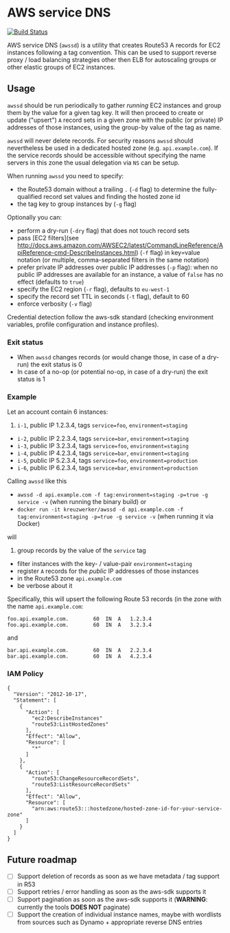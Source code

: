 # AWS service DNS

[![Build Status](https://travis-ci.org/kreuzwerker/awssd.svg)](https://travis-ci.org/kreuzwerker/awssd)

AWS service DNS (`awssd`) is a utility that creates Route53 A records for EC2 instances following a tag convention. This can be used to support reverse proxy / load balancing strategies other then ELB for autoscaling groups or other elastic groups of EC2 instances.

## Usage

`awssd` should be run periodically to gather *running* EC2 instances and group them by the value for a given tag key. It will then proceed to create or update ("upsert") `A` record sets in a given zone with the public (or private) IP addresses of those instances, using the group-by value of the tag as name.

`awssd` will never delete records. For security reasons `awssd` should nevertheless be used in a dedicated hosted zone (e.g. `api.example.com`). If the service records should be accessible without specifying the name servers in this zone the usual delegation via `NS` can be setup.

When running `awssd` you need to specify:

* the Route53 domain without a trailing `.` (`-d` flag) to determine the fully-qualified record set values and finding the hosted zone id
* the tag key to group instances by (`-g` flag)

Optionally you can:

* perform a dry-run (`-dry` flag) that does not touch record sets
* pass [EC2 filters](see http://docs.aws.amazon.com/AWSEC2/latest/CommandLineReference/ApiReference-cmd-DescribeInstances.html) (`-f` flag) in key=value notation (or multiple, comma-separated filters in the same notation)
* prefer private IP addresses over public IP addresses (`-p` flag): when no public IP addresses are available for an instance, a value of `false` has no effect (defaults to `true`)
* specify the EC2 region (`-r` flag), defaults to `eu-west-1`
* specify the record set TTL in seconds (`-t` flag), default to 60
* enforce verbosity (`-v` flag)

Credential detection follow the aws-sdk standard (checking environment variables, profile configuration and instance profiles).

### Exit status

* When `awssd` changes records (or would change those, in case of a dry-run) the exit status is 0
* In case of a no-op (or potential no-op, in case of a dry-run) the exit status is 1

### Example

Let an account contain 6 instances:

1. `i-1`, public IP 1.2.3.4, tags `service=foo`, `environment=staging`
* `i-2`, public IP 2.2.3.4, tags `service=bar`, `environment=staging`
* `i-3`, public IP 3.2.3.4, tags `service=foo`, `environment=staging`
* `i-4`, public IP 4.2.3.4, tags `service=bar`, `environment=staging`
* `i-5`, public IP 5.2.3.4, tags `service=foo`, `environment=production`
* `i-6`, public IP 6.2.3.4, tags `service=bar`, `environment=production`

Calling `awssd` like this

* `awssd -d api.example.com -f tag:environment=staging -p=true -g service -v` (when running the binary build) or
* `docker run -it kreuzwerker/awssd -d api.example.com -f tag:environment=staging -p=true -g service -v` (when running it via Docker)

will

1. group records by the value of the `service` tag
* filter instances with the key- / value-pair `environment=staging`
* register `A` records for the *public* IP addresses of those instances
* in the Route53 zone `api.example.com`
* be verbose about it

Specifically, this will upsert the following Route 53 records (in the zone with the name `api.example.com`:

```
foo.api.example.com.		60	IN	A	1.2.3.4
foo.api.example.com.		60	IN	A	3.2.3.4
```

and

```
bar.api.example.com.		60	IN	A	2.2.3.4
bar.api.example.com.		60	IN	A	4.2.3.4
```

### IAM Policy

```
{
  "Version": "2012-10-17",
  "Statement": [
    {
      "Action": [
        "ec2:DescribeInstances"
        "route53:ListHostedZones"
      ],
      "Effect": "Allow",
      "Resource": [
        "*"
      ]
    },
    {
      "Action": [
        "route53:ChangeResourceRecordSets",
        "route53:ListResourceRecordSets"
      ],
      "Effect": "Allow",
      "Resource": [
        "arn:aws:route53:::hostedzone/hosted-zone-id-for-your-service-zone"
      ]
    }
  ]
}
```

## Future roadmap

* [ ] Support deletion of records as soon as we have metadata / tag support in R53
* [ ] Support retries / error handling as soon as the aws-sdk supports it
* [ ] Support pagination as soon as the aws-sdk supports it (**WARNING**: currently the tools **DOES NOT** paginate)
* [ ] Support the creation of individual instance names, maybe with wordlists from sources such as Dynamo + appropriate reverse DNS entries
